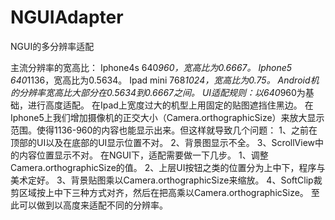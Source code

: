 # NGUIAdapter
NGUI的多分辨率适配

主流分辨率的宽高比：
Iphone4s 640*960，宽高比为0.6667。
Iphone5 640*1136，宽高比为0.5634。
Ipad mini 768*1024，宽高比为0.75。
Android机的分辨率宽高比大部分在0.5634到0.6667之间。
UI适配规则：以640*960为基础，进行高度适配。
在Ipad上宽度过大的机型上用固定的贴图遮挡住黑边。
在Iphone5上我们增加摄像机的正交大小（Camera.orthographicSize）来放大显示范围。使得1136-960的内容也能显示出来。但这样就导致几个问题：
1、之前在顶部的UI以及在底部的UI显示位置不对。
2、背景图显示不全。
3、ScrollView中的内容位置显示不对。
在NGUI下，适配需要做一下几步。
1、调整Camera.orthographicSize的值。
2、上层UI按钮之类的位置分为上中下，程序与美术定好。
3、背景贴图乘以Camera.orthographicSize来缩放。
4、SoftClip裁剪区域按上中下三种方式对齐，然后在把高乘以Camera.orthographicSize。
至此可以做到以高度来适配不同的分辨率。
